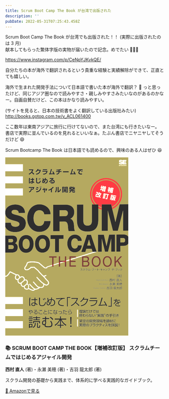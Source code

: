 ```yaml
---
title: Scrum Boot Camp The Book が台湾で出版された
description: ''
pubDate: 2022-05-31T07:25:43.458Z
---
```


Scrum Boot Camp The Book が台湾でも出版された！！ (実際に出版されたのは 3 月)  
献本してもらった繁体字版の実物が届いたので記念。めでたい 🎉🎉🎉

https://www.instagram.com/p/CeNpYJKvkQE/

自分たちの本が海外で翻訳されるという貴重な経験と実績解除ができて、正直とても嬉しい。

海外で生まれた開発手法について日本語で書いた本が海外で翻訳？ 🤔 っと思ったけど、同じアジア圏なので読みやすさ・親しみやすさみたいなのがあるのかなー。自画自賛だけど、この本はかなり読みやすい。

(サイトを見ると、日本の技術書をよく翻訳している出版社みたい)  
http://books.gotop.com.tw/v_ACL061400

ここ数年は東南アジアに旅行に行けてないので、また台湾にも行きたいなー。
書店で実際に並んでいるのを見れるといいなぁ。たぶん書店でニヤニヤしてそうだけど 😄

Scrum Bootcamp The Book は日本語でも読めるので、興味のある人はぜひ 😆

<div class="book-card">
  <div class="book-cover">
    <picture>
      <source srcset="/images/books/scrum-bootcamp-the-book-cover.webp" type="image/webp" />
      <img src="/images/books/scrum-bootcamp-the-book-cover.png" alt="SCRUM BOOT CAMP THE BOOK【増補改訂版】の表紙" />
    </picture>
  </div>
  <div class="book-content">
    <h3 class="book-title">📚 SCRUM BOOT CAMP THE BOOK【増補改訂版】 スクラムチームではじめるアジャイル開発</h3>
    <p class="book-author"><strong>西村 直人</strong> (著)・永瀬 美穂 (著)・吉羽 龍太郎 (著)</p>
    <p class="book-description">スクラム開発の基礎から実践まで、体系的に学べる実践的なガイドブック。</p>
    <a href="https://www.amazon.co.jp/dp/B086GBXRN6?tag=nawoto07-22" class="amazon-link" target="_blank" rel="noopener noreferrer">
      📖 Amazonで見る
    </a>
  </div>
</div>
